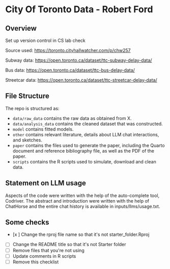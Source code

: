 # City Of Toronto Data - Robert Ford

## Overview
Set up version control in CS lab check

Source used:
https://toronto.cityhallwatcher.com/p/chw257

Subway data:
https://open.toronto.ca/dataset/ttc-subway-delay-data/

Bus data:
https://open.toronto.ca/dataset/ttc-bus-delay-data/

Streetcar data:
https://open.toronto.ca/dataset/ttc-streetcar-delay-data/

## File Structure

The repo is structured as:

-   `data/raw_data` contains the raw data as obtained from X.
-   `data/analysis_data` contains the cleaned dataset that was constructed.
-   `model` contains fitted models. 
-   `other` contains relevant literature, details about LLM chat interactions, and sketches.
-   `paper` contains the files used to generate the paper, including the Quarto document and reference bibliography file, as well as the PDF of the paper. 
-   `scripts` contains the R scripts used to simulate, download and clean data.


## Statement on LLM usage

Aspects of the code were written with the help of the auto-complete tool, Codriver. The abstract and introduction were written with the help of ChatHorse and the entire chat history is available in inputs/llms/usage.txt.

## Some checks

- [x ] Change the rproj file name so that it's not starter_folder.Rproj
- [ ] Change the README title so that it's not Starter folder
- [ ] Remove files that you're not using
- [ ] Update comments in R scripts
- [ ] Remove this checklist
